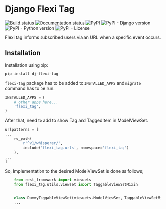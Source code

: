 # Django Flexi Tag

[![Build status](https://img.shields.io/bitbucket/pipelines/akinonteam/dj-flexi-tag)](https://bitbucket.org/akinonteam/dj-flexi-tag/addon/pipelines/home)
[![Documentation status](https://readthedocs.org/projects/dj-flexi-tag/badge/?version=latest)](https://dj-flexi-tag.readthedocs.io/en/latest/?badge=latest)
![PyPI](https://img.shields.io/pypi/v/dj-flexi-tag)
![PyPI - Django version](https://img.shields.io/pypi/djversions/dj-flexi-tag)
![PyPI - Python version](https://img.shields.io/pypi/pyversions/dj-flexi-tag)
![PyPI - License](https://img.shields.io/badge/License-MIT-green.svg)

Flexi tag informs subscribed users via an URL when a specific event occurs.

## Installation

Installation using pip:

```
pip install dj-flexi-tag
```

`flexi-tag` package has to be added to `INSTALLED_APPS` and `migrate` command has to be run.

```python
INSTALLED_APPS = (
    # other apps here...
    'flexi_tag',
)
```
After that, need to add to show Tag and TaggedItem in ModelViewSet.
```python
urlpatterns = [
...
    re_path(
        r'^v1/whisperer/',
        include('flexi_tag.urls', namespace='flexi_tag')
    ),
...
]
```

So, Implementation to the desired ModelViewSet is done as follows;
```python
    from rest_framework import viewsets
    from flexi_tag.utils.viewset import TaggableViewSetMixin


    class DummyTaggableViewSet(viewsets.ModelViewSet, TaggableViewSetMixin):
    ...
```
